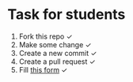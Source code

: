# Task for students
1. Fork this repo ✓
2. Make some change ✓
2. Create a new commit ✓
3. Create a pull request ✓
4. Fill [this form](https://forms.gle/22jUzs3MDdmS8RiX8) ✓
